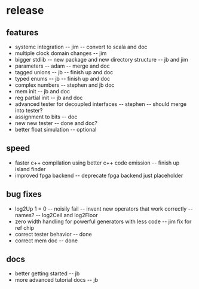 release
=======

features
--------

* systemc integration -- jim -- convert to scala and doc
* multiple clock domain changes -- jim
* bigger stdlib -- new package and new directory structure -- jb and jim 
* parameters -- adam -- merge and doc
* tagged unions -- jb -- finish up and doc
* typed enums -- jb -- finish up and doc
* complex numbers -- stephen and jb doc
* mem init -- jb and doc
* reg partial init -- jb and doc
* advanced tester for decoupled interfaces -- stephen -- should merge into tester?
* assignment to bits -- doc
* new new tester -- done and doc?
* better float simulation -- optional

speed
-----

* faster c++ compilation using better c++ code emission -- finish up island finder
* improved fpga backend -- deprecate fpga backend just placeholder

bug fixes
---------

* log2Up 1 = 0 -- noisily fail -- invent new operators that work correctly -- names? -- log2Ceil and log2Floor
* zero width handling for powerful generators with less code -- jim fix for ref chip
* correct tester behavior -- done
* correct mem doc -- done

docs
----

* better getting started -- jb
* more advanced tutorial docs -- jb


